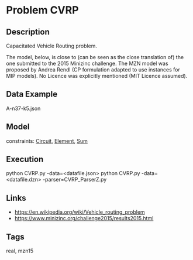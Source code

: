 # Problem CVRP
## Description
Capacitated Vehicle Routing problem.

The model, below, is close to (can be seen as the close translation of) the one submitted to the 2015 Minizinc challenge.
The MZN model was proposed by Andrea Rendl (CP formulation adapted to use instances for MIP models).
No Licence was explicitly mentioned (MIT Licence assumed).

## Data Example
  A-n37-k5.json

## Model
  constraints: [Circuit](http://pycsp.org/documentation/constraints/Circuit), [Element](http://pycsp.org/documentation/constraints/Element), [Sum](http://pycsp.org/documentation/constraints/Sum)

## Execution
  python CVRP.py -data=<datafile.json>
  python CVRP.py -data=<datafile.dzn> -parser=CVRP_ParserZ.py

## Links
  - https://en.wikipedia.org/wiki/Vehicle_routing_problem
  - https://www.minizinc.org/challenge2015/results2015.html

## Tags
  real, mzn15
